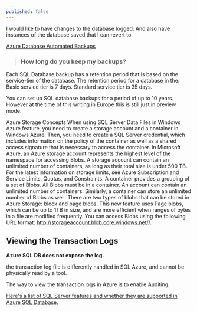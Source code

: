 ```yaml
---
published: false
---
```


I would like to have changes to the database logged. And also have instances of the database saved that I can revert to.

[Azure Database Automated Backups](https://docs.microsoft.com/en-us/azure/sql-database/sql-database-automated-backups)


> ### How long do you keep my backups?
Each SQL Database backup has a retention period that is based on the service-tier of the database. The retention period for a database in the:
Basic service tier is 7 days.
Standard service tier is 35 days.

You can set up SQL database backups for a period of up to 10 years. However at the time of this writing in Europe this is still just in preview mode.

Azure Storage Concepts
When using SQL Server Data Files in Windows Azure feature, you need to create a storage account and a container in Windows Azure. Then, you need to create a SQL Server credential, which includes information on the policy of the container as well as a shared access signature that is necessary to access the container.
In Microsoft Azure, an Azure storage account represents the highest level of the namespace for accessing Blobs. A storage account can contain an unlimited number of containers, as long as their total size is under 500 TB. For the latest information on storage limits, see Azure Subscription and Service Limits, Quotas, and Constraints. A container provides a grouping of a set of Blobs. All Blobs must be in a container. An account can contain an unlimited number of containers. Similarly, a container can store an unlimited number of Blobs as well. There are two types of blobs that can be stored in Azure Storage: block and page blobs. This new feature uses Page blobs, which can be up to 1TB in size, and are more efficient when ranges of bytes in a file are modified frequently. You can access Blobs using the following URL format: http://storageaccount.blob.core.windows.net/<container>/<blob>.


## Viewing the Transaction Logs

**Azure SQL DB does not expose the log.**

 the transaction log file is differently handled in SQL Azure, and cannot be physically read by a tool.
 
 The way to view the transaction logs in Azure is to enable Auditing.
 
[Here's a list of SQL Server features and whether they are supported in Azure SQL Database.](https://docs.microsoft.com/en-us/azure/sql-database/sql-database-features)
